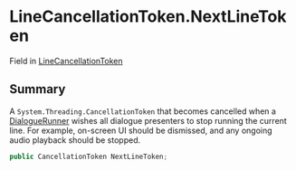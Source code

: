 # LineCancellationToken.NextLineToken

Field in [LineCancellationToken](/docs/api/csharp/yarn.unity.linecancellationtoken.md)

## Summary


A  <code>System.Threading.CancellationToken</code>  that becomes cancelled when a  <a href="yarn.unity.dialoguerunner.md">DialogueRunner</a>  wishes all dialogue presenters to stop running
the current line. For example, on-screen UI should be dismissed, and
any ongoing audio playback should be stopped.


```csharp
public CancellationToken NextLineToken;
```

